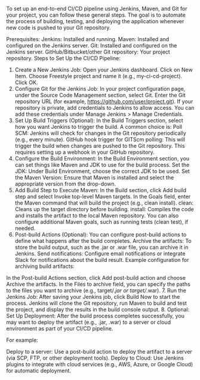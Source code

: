 To set up an end-to-end CI/CD pipeline using Jenkins, Maven, and Git for your project, you can follow these general steps. The goal is to automate the process of building, testing, and deploying the application whenever new code is pushed to your Git repository.

Prerequisites:
Jenkins: Installed and running.
Maven: Installed and configured on the Jenkins server.
Git: Installed and configured on the Jenkins server.
GitHub/Bitbucket/other Git repository: Your project repository.
Steps to Set Up the CI/CD Pipeline:
1. Create a New Jenkins Job:
Open your Jenkins dashboard.
Click on New Item.
Choose Freestyle project and name it (e.g., my-ci-cd-project).
Click OK.
2. Configure Git for the Jenkins Job:
In your project configuration page, under the Source Code Management section, select Git.
Enter the Git repository URL (for example, https://github.com/user/project.git).
If your repository is private, add credentials to Jenkins to allow access. You can add these credentials under Manage Jenkins > Manage Credentials.
3. Set Up Build Triggers (Optional):
In the Build Triggers section, select how you want Jenkins to trigger the build. A common choice is:
Poll SCM: Jenkins will check for changes in the Git repository periodically (e.g., every minute).
GitHub hook trigger for GITScm polling: This will trigger the build when changes are pushed to the Git repository. This requires setting up a webhook in your GitHub repository.
4. Configure the Build Environment:
In the Build Environment section, you can set things like Maven and JDK to use for the build process.
Set the JDK: Under Build Environment, choose the correct JDK to be used.
Set the Maven Version: Ensure that Maven is installed and select the appropriate version from the drop-down.
5. Add Build Step to Execute Maven:
In the Build section, click Add build step and select Invoke top-level Maven targets.
In the Goals field, enter the Maven command that will build the project (e.g., clean install).
clean: Cleans up the target directory before building.
install: Compiles the code and installs the artifact to the local Maven repository.
You can also configure additional Maven goals, such as running tests (clean test), if needed.
6. Post-build Actions (Optional):
You can configure post-build actions to define what happens after the build completes.
Archive the artifacts: To store the build output, such as the .jar or .war file, you can archive it in Jenkins.
Send notifications: Configure email notifications or integrate Slack for notifications about the build result.
Example configuration for archiving build artifacts:

In the Post-build Actions section, click Add post-build action and choose Archive the artifacts.
In the Files to archive field, you can specify the paths to the files you want to archive (e.g., target/*.jar or target/*.war).
7. Run the Jenkins Job:
After saving your Jenkins job, click Build Now to start the process.
Jenkins will clone the Git repository, run Maven to build and test the project, and display the results in the build console output.
8. Optional: Set Up Deployment:
After the build process completes successfully, you may want to deploy the artifact (e.g., .jar, .war) to a server or cloud environment as part of your CI/CD pipeline.

For example:

Deploy to a server: Use a post-build action to deploy the artifact to a server (via SCP, FTP, or other deployment tools).
Deploy to Cloud: Use Jenkins plugins to integrate with cloud services (e.g., AWS, Azure, or Google Cloud) for automatic deployment.
